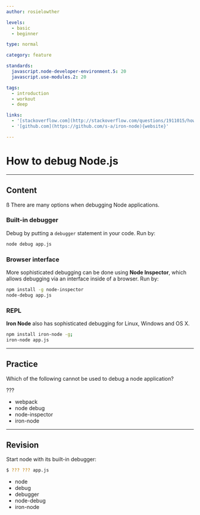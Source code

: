 ```yaml
---
author: rosielowther

levels:
  - basic
  - beginner

type: normal

category: feature

standards:
  javascript.node-developer-environment.5: 20
  javascript.use-modules.2: 20

tags:
  - introduction
  - workout
  - deep

links:
  - '[stackoverflow.com](http://stackoverflow.com/questions/1911015/how-do-i-debug-node-js-applications/31502652#31502652){website}'
  - '[github.com](https://github.com/s-a/iron-node){website}'

---
```


# How to debug Node.js

---

## Content

ß
There are many options when debugging Node applications.

### Built-in debugger

Debug by putting a `debugger` statement in your code.
Run by:

```bash
node debug app.js
```

### Browser interface

More sophisticated debugging can be done using **Node Inspector**, which allows debugging via an interface inside of a browser.
Run by:

```bash
npm install -g node-inspector
node-debug app.js
```

### REPL

**Iron Node** also has sophisticated debugging for Linux, Windows and OS X.

```bash
npm install iron-node -g;
iron-node app.js
```

---

## Practice

Which of the following cannot be used to debug a node application?

???

- webpack
- node debug
- node-inspector
- iron-node

---

## Revision

Start node with its built-in debugger:

```bash
$ ??? ??? app.js
```

- node
- debug
- debugger
- node-debug
- iron-node

